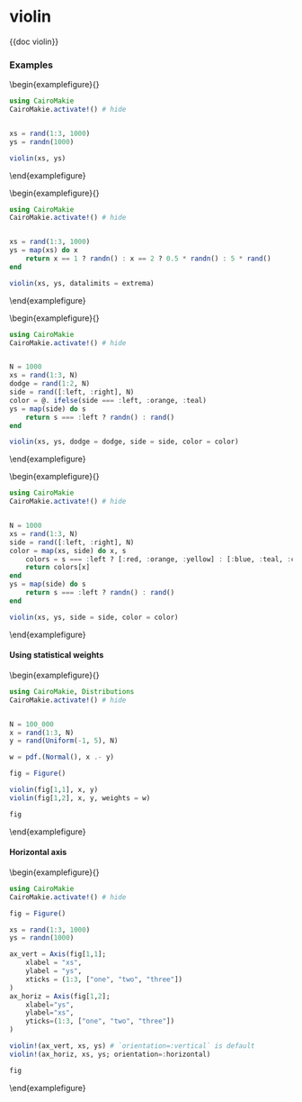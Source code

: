 # violin

{{doc violin}}

### Examples

\begin{examplefigure}{}
```julia
using CairoMakie
CairoMakie.activate!() # hide


xs = rand(1:3, 1000)
ys = randn(1000)

violin(xs, ys)
```
\end{examplefigure}

\begin{examplefigure}{}
```julia
using CairoMakie
CairoMakie.activate!() # hide


xs = rand(1:3, 1000)
ys = map(xs) do x
    return x == 1 ? randn() : x == 2 ? 0.5 * randn() : 5 * rand()
end

violin(xs, ys, datalimits = extrema)
```
\end{examplefigure}

\begin{examplefigure}{}
```julia
using CairoMakie
CairoMakie.activate!() # hide


N = 1000
xs = rand(1:3, N)
dodge = rand(1:2, N)
side = rand([:left, :right], N)
color = @. ifelse(side === :left, :orange, :teal)
ys = map(side) do s
    return s === :left ? randn() : rand()
end

violin(xs, ys, dodge = dodge, side = side, color = color)
```
\end{examplefigure}

\begin{examplefigure}{}
```julia
using CairoMakie
CairoMakie.activate!() # hide


N = 1000
xs = rand(1:3, N)
side = rand([:left, :right], N)
color = map(xs, side) do x, s
    colors = s === :left ? [:red, :orange, :yellow] : [:blue, :teal, :cyan]
    return colors[x]
end
ys = map(side) do s
    return s === :left ? randn() : rand()
end

violin(xs, ys, side = side, color = color)
```
\end{examplefigure}

#### Using statistical weights

\begin{examplefigure}{}
```julia
using CairoMakie, Distributions
CairoMakie.activate!() # hide


N = 100_000
x = rand(1:3, N)
y = rand(Uniform(-1, 5), N)

w = pdf.(Normal(), x .- y)

fig = Figure()

violin(fig[1,1], x, y)
violin(fig[1,2], x, y, weights = w)

fig
```
\end{examplefigure}

#### Horizontal axis

\begin{examplefigure}{}
```julia
using CairoMakie
CairoMakie.activate!() # hide

fig = Figure()

xs = rand(1:3, 1000)
ys = randn(1000)

ax_vert = Axis(fig[1,1];
    xlabel = "xs",
    ylabel = "ys",
    xticks = (1:3, ["one", "two", "three"])
)
ax_horiz = Axis(fig[1,2];
    xlabel="ys",
    ylabel="xs",
    yticks=(1:3, ["one", "two", "three"])
)

violin!(ax_vert, xs, ys) # `orientation=:vertical` is default
violin!(ax_horiz, xs, ys; orientation=:horizontal)

fig
```
\end{examplefigure}

